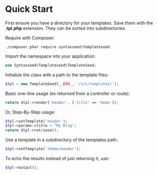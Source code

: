 # Quick Start

First ensure you have a directory for your templates. Save them with the **.tpl.php** extension. They can be sorted into subdirectories.

Require with Composer:
```
./composer.phar require syntaxseed/templateseed
```

Import the namespace into your application:
```php
use Syntaxseed\Templateseed\TemplateSeed;
```

Initialize the class with a path to the template files:
```php
$tpl = new TemplateSeed(__DIR__.'/src/templates/');
```

Basic one-line usage (ex returned from a controller or route):
```php
return $tpl->render('header', ['title' => 'Home']);
```

Or, Step-By-Step usage:
```php
$tpl->setTemplate('header');
$tpl->params->title = "My Blog";
return $tpl->retrieve();
```

Use a template in a subdirectory of the templates path:
```php
$tpl->setTemplate('theme/header');
```

To echo the results instead of just returning it, use:
```php
$tpl->output();
```
